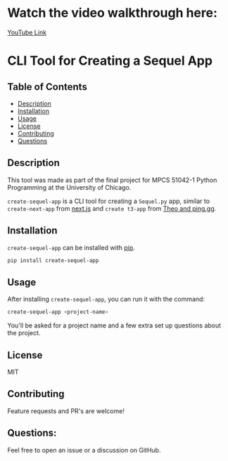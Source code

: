 # Watch the video walkthrough here:
[YouTube Link](https://www.youtube.com/watch?v=wYVdnM_72TI&t=20s)
# CLI Tool for Creating a Sequel App

## Table of Contents

- [Description](#description)
- [Installation](#installation)
- [Usage](#usage)
- [License](#license)
- [Contributing](#contributing)
- [Questions](#questions)

## Description

This tool was made as part of the final project for MPCS 51042-1 Python Programming at the University of Chicago.

`create-sequel-app` is a CLI tool for creating a `Sequel.py` app, similar to
`create-next-app` from [next.js](https://github.com/vercel/next.js/?tab=readme-ov-file) and `create t3-app` from [Theo and ping.gg](https://create.t3.gg/).

## Installation

`create-sequel-app` can be installed with [pip](https://pip.pypa.io/en/stable/).

```sh
pip install create-sequel-app
```

## Usage

After installing `create-sequel-app`, you can run it with the command:

```sh
create-sequel-app <project-name>
```

You'll be asked for a project name and a few extra set up questions about the project.

## License

MIT

## Contributing

Feature requests and PR's are welcome!

## Questions:

Feel free to open an issue or a discussion on GitHub.
